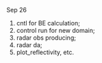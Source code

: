 Sep 26
1. cntl for BE calculation;
2. control run for new domain;
3. radar obs producing;
4. radar da;
5. plot_reflectivity, etc.
